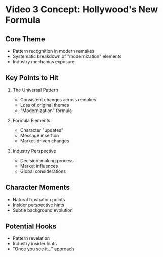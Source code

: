 # Video 3 Concept: Hollywood's New Formula

## Core Theme
- Pattern recognition in modern remakes
- Systematic breakdown of "modernization" elements
- Industry mechanics exposure

## Key Points to Hit
1. The Universal Pattern
   - Consistent changes across remakes
   - Loss of original themes
   - "Modernization" formula

2. Formula Elements
   - Character "updates"
   - Message insertion
   - Market-driven changes

3. Industry Perspective
   - Decision-making process
   - Market influences
   - Global considerations

## Character Moments
- Natural frustration points
- Insider perspective hints
- Subtle background evolution

## Potential Hooks
- Pattern revelation
- Industry insider hints
- "Once you see it..." approach
